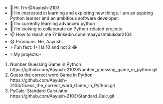 - 👋 Hi, I’m @Aayush-2103
- 👀 I’m interested in learning and exploring new things. I am an aspiring Python learner and an ambitious software developer.
- 🌱 I’m currently learning advanced python
- 💞️ I’m looking to collaborate on Python-related projects.
- 📫 How to reach me ?? linkedin.com\in\aayushtalukdar2103
- 😄 Pronouns: He, Aayush,
- ⚡ Fun fact: 1+1 is 10 and not 2 😂
- ✨My projects:-
<p>
    <ol>
        <li>
            Number Guessing Game in Python
            <br>
            https://github.com/Aayush-2103/Number_guessing_game_in_python.git
    </li>

<li>
Guess the correct word Game in Python
<br>
https://github.com/Aayush-2103/Guess_the_correct_word_Game_in_Python.git
</li>

<li>
    PyCalc: Standard Calculator
    <br>
    https://github.com/Aayush-2103/Standard_Calc.git
</li>
</ol>
</p>
          

<!---
Aayush-2103/Aayush-2103 is a ✨ special ✨ repository because its `README.md` (this file) appears on your GitHub profile.
You can click the Preview link to take a look at your changes.
--->

